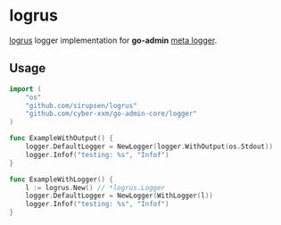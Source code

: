 # logrus

[logrus](https://github.com/sirupsen/logrus) logger implementation for __go-admin__ [meta logger](https://github.com/cyber-xxm/go-admin-core/tree/master/logger).

## Usage

```go
import (
	"os"
	"github.com/sirupsen/logrus"
	"github.com/cyber-xxm/go-admin-core/logger"
)

func ExampleWithOutput() {
	logger.DefaultLogger = NewLogger(logger.WithOutput(os.Stdout))
	logger.Infof("testing: %s", "Infof")
}

func ExampleWithLogger() {
	l := logrus.New() // *logrus.Logger
	logger.DefaultLogger = NewLogger(WithLogger(l))
	logger.Infof("testing: %s", "Infof")
}
```

